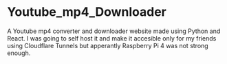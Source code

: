 # Youtube_mp4_Downloader

A Youtube mp4 converter and downloader website made using Python and React.
I was going to self host it and make it accesible only for my friends using Cloudflare Tunnels but apperantly Raspberry Pi 4 was not strong enough.
